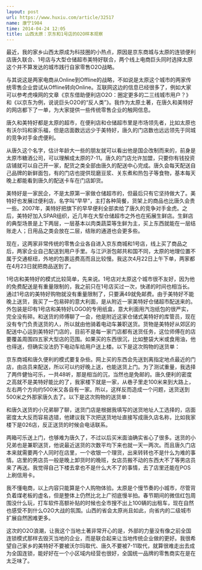 ```yaml
---
layout: post
url: https://www.huxiu.com/article/32517
name: 康宁1984
time: 2014-04-24 12:05
title: 山西太原：京东和1号店的O2O样本观察
---
```

最近，我的家乡山西太原成为科技圈的小热点，原因是京东商城与太原的连锁便利店唐久联合、1号店与大型仓储超市美特好联合，两个线上电商巨头同时选择太原这个并不算发达的城市践行自家零售O2O战略。

与其说这是两家电商从Online到Offline的战略，不如说是太原这个城市的两家传统零售企业尝试从Offline转向Online。互联网这边的信息已经很多了，例如大家可以参考虎嗅网的文章《京东借助便利店O2O：圈定更多的二三线城市用户？》和《以京东为例，说说巨头O2O的“反人类”》。我作为太原土著，在唐久和美特好的网店都下了一单，为大家提供一些传统零售企业的触网信息。

唐久和美特好都是太原的超市，在便利店和仓储超市里是市场领先者，比如太原也有沃尔玛和家乐福，但是店面数远远少于美特好，唐久的门店数也远远领先于同城的竞争对手金虎便利。

从唐久这个名字，估计年龄大一些的朋友就可以看出他是国企改制而来的，前身是太原市糖酒公司，可以理解成太原的7-11。唐久的门店允许加盟，只要你有钱投资店铺就可以自己开一家，配货之类全部由唐久的配送中心完成。唐久会每天配送自己品牌的新鲜面包，有的门店也提供现磨豆浆、关东煮和热包子等食物，基本每天晚上都能看到唐久的配送卡车在门店卸货。

美特好是一家民企，不是太原第一家做仓储超市的，但最后只有它坚持做大了。美特好也发展过便利店，名字叫“早早”，主打各种简餐，货架上的商品也比唐久会贵一些。2007年，美特好把旗下的早早便利全部卖给了唐久的竞争对手金虎。之后，美特好加入SPAR组织，近几年在大型仓储超市之外也在拓展生鲜店。生鲜店的典型场景是上下两层，一层基本以肉类蔬菜等生鲜为主，买上东西就能在一层结账走人；日用品之类会放在二层，结账的通道也会更多些。

现在，这两家非常传统的零售企业各自进入京东商城和1号店，线上买了商品之后，两家企业自己配送到用户手里。与江沪浙包邮共和国不同，太原的地理位置不属于交通枢纽，外地的包裹运费高而且比较慢。我这次4月22日上午下单，两家都在4月23日就把商品送到了。

1号店和美特好的模式比较简单，先来说。1号店对太原这个城市很不友好，因为他的免费配送是有重量限制的，我之前只在1号店买过一次，快递的时间也相当长。通过1号店的美特好购物就没有重量限制了，只要满49就免邮费。由于美特好不能晚上送货，我买了一包易碎的意大利面，是从附近一家美特好仓储超市配送来的。外包装是印有1号店和美特好LOGO的专用纸盒，意大利面用汽泡纸包的很严实，完全没有碎。和送货的师傅聊了一会，他是附近这家仓储式美特好的库管员，现在没有专门负责送货的人，所以就由他骑着电动车兼职送货。货物是美特好从郊区的配送中心运到美特好门店的，目前不是每一家门店都有送货任务，这位师傅在的店要覆盖周围四五家大型店的范围。如果买的东西很沉，比如整袋大米或食用油，他也得送，但确实没法扔下电动车给用户送上楼。以下是这次购物的送货单：

京东商城和唐久便利的模式要复杂些。网上买的东西会先送到离指定地点最近的门店，由店员来配送，所以可以约好晚上送，也能送货上门。为了测试重量，我选择了两件健怡可乐，一共48听，那是相当的沉，当然也是免邮的。唐久便利的密度之高就不是美特好能比的了，我家楼下就是一家，从巷子里走100米来到大路上，左右两个方向约500米又各自有一家。所以，这样反而造成一个问题，送货送到500米之外那家唐久去了。以下是这次购物的送货单：

和唐久送货的小兄弟聊了聊，送货门店是根据我填写的送货地址人工选择的，店面密度太大反而容易选错，他建议我下次把送货地址直接写成唐久店名称，比如我家楼下是026店，反正送货的时候会电话联系。

两箱可乐送上门，也够难为唐久了，不过以后买米面油确实省心了很多。送货的小兄弟也是兼职送货，他说最近送货的次数平均下来也就一天一两次。而且唐久门店本来就需要两个人同时在店里，一个收银一个理货，出来转转也不是什么为难的事情。店里的男店员一般是晚上卸货时的晚班，女店员搬不动的东西大不了等男店员来了再送。我觉得自己下楼去拿也不是什么大不了的事情，去了店里还能在POS上刷信用卡。

我不懂电商，以上内容只能算是个人购物体验。太原是个慢节奏的小城市，尽管背负着煤老板的虚名，但是整体上仍然比北上广彻底慢半拍。春节期间的微信红包周围没什么玩，打车软件高额补贴的时候也全市搜不出上100辆的出租车，现在自然也感受不到什么O2O大战的氛围。山西的省会太原尚且如此，向省内的二级城市扩展自然困难更多。

这次的O2O浪潮，让我这个当地土著非常开心的是，外部的力量没有像之前全国连锁模式那样去毁灭当地的企业，而是联合起来让当地传统企业做的更好。我很希望自己家乡的美特好不要被沃尔玛取代、唐久不要被7-11取代，就算很难走出去成为全国连锁，能好好在一个小区域内经营也很好，全国统一品牌的零售商实在是在太乏味了。

